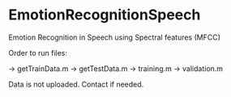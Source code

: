 # EmotionRecognitionSpeech

Emotion Recognition in Speech using Spectral features (MFCC)

Order to run files:

-> getTrainData.m
-> getTestData.m
-> training.m
-> validation.m

Data is not uploaded. Contact if needed.


